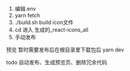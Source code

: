 1. 编辑.env
2. yarn fetch
3. ./build.sh build icon文件
4. cd 进入 生成的_react-icons_all
5. 手动发布



预览 暂时需要发布后在根目录里下载包后 yarn dev

todo 自动发布、生成预览页、删除冗余代码
